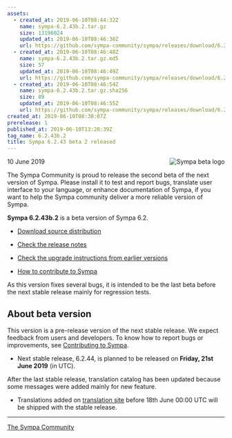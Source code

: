 ```yaml
---
assets:
  - created_at: 2019-06-10T08:44:32Z
    name: sympa-6.2.43b.2.tar.gz
    size: 13196024
    updated_at: 2019-06-10T08:46:38Z
    url: https://github.com/sympa-community/sympa/releases/download/6.2.43b.2/sympa-6.2.43b.2.tar.gz
  - created_at: 2019-06-10T08:46:48Z
    name: sympa-6.2.43b.2.tar.gz.md5
    size: 57
    updated_at: 2019-06-10T08:46:49Z
    url: https://github.com/sympa-community/sympa/releases/download/6.2.43b.2/sympa-6.2.43b.2.tar.gz.md5
  - created_at: 2019-06-10T08:46:54Z
    name: sympa-6.2.43b.2.tar.gz.sha256
    size: 89
    updated_at: 2019-06-10T08:46:55Z
    url: https://github.com/sympa-community/sympa/releases/download/6.2.43b.2/sympa-6.2.43b.2.tar.gz.sha256
created_at: 2019-06-10T08:30:07Z
prerelease: 1
published_at: 2019-06-10T13:20:39Z
tag_name: 6.2.43b.2
title: Sympa 6.2.43 beta 2 released
---
```


<img align="right" src="https://assets.sympa.community/logos/sympa_beta.png" title="Sympa beta logo"/> 10 June 2019

The Sympa Community is proud to release the second beta of the next version of Sympa. Please install it to test and report bugs, translate user interface to your language, or enhance documentation of Sympa, if you want to help the Sympa community deliver a more reliable version of Sympa.

**Sympa 6.2.43b.2** is a beta version of Sympa 6.2.

  - [Download source distribution](https://github.com/sympa-community/sympa/releases/download/6.2.43b.2/sympa-6.2.43b.2.tar.gz)

  - [Check the release notes](https://github.com/sympa-community/sympa/blob/6.2.43b.2/NEWS.md)

  - [Check the upgrade instructions from earlier versions](https://sympa-community.github.io/manual/upgrade/notes.html)

  - [How to contribute to Sympa](https://github.com/sympa-community/sympa/blob/6.2.43b.2/CONTRIBUTING.md)

As this version fixes several bugs, it is intended to be the last beta before the next stable release mainly for regression tests.

About beta version
---------------------  

This version is a pre-release version of the next stable release.  We expect feedback from users and developers.  To know how to report bugs or improvements, see [Contributing to Sympa](https://github.com/sympa-community/sympa/blob/6.2.43b.2/CONTRIBUTING.md).

  - Next stable release, 6.2.44, is planned to be released on **Friday, 21st June 2019** (in UTC).

After the last stable release, translation catalog has been updated because some messages were added mainly for new feature.

  - Translations added on [translation site](https://translate.sympa.org/) before 18th June 00:00 UTC will be shipped with the stable release.

----
[The Sympa Community](https://github.com/sympa-community)
